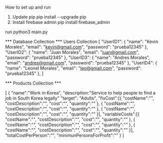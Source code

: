 How to set up and run
1. Update pip
pip install --upgrade pip
2. Install firebase admin
pip install firebase_admin

run python3 main.py





*** Database  Collection ***
Users Collection
[
	"UserID1":
	{
		"name": "Kevin Morales",
		"email": "kevin@gmail.com",
		"password": "prueba12345"
	},
	"UserID2":
	{
		"name": "Juan Morales",
		"email": "juan@gmail.com",
		"password": "prueba12345"
	},
    "UserID3":
	{
		"name": "Andres Morales",
		"email": "andres@gmail.com",
		"password": "prueba12345"
	},
    "UserID4":
	{
		"name": "Leonel Morales",
		"email": "leo@gmail.com",
		"password": "prueba12345"
	},
]

*** Products Collection ***

[
	{
		"name":"Work in Korea",
		"description:"Service to help people to find a job in South Korea legally"
		"target": "Adults",
		"fixCost":[{
			"costName":"",
			"costDescription":"",
			"cost":"",
			"quantity":""
		}, {
			"costName":"",
			"costDescription":"",
			"cost":"",
			"quantity":""
		}, {
			"costName":"",
			"costDescription":"",
			"cost":"",
			"quantity":""
		}],
		"variableCosts":[{
			"costName":"",
			"costDescription":"",
			"cost":"",
			"quantity":""
		}, {
			"costName":"",
			"costDescription":"",
			"cost":"",
			"quantity":""
		}, {
			"costName":"",
			"costDescription":"",
			"cost":"",
			"quantity":""
		}],
		"totalCostPerPerson":"",
		"minimunPersonsForProfit":""
	}
]